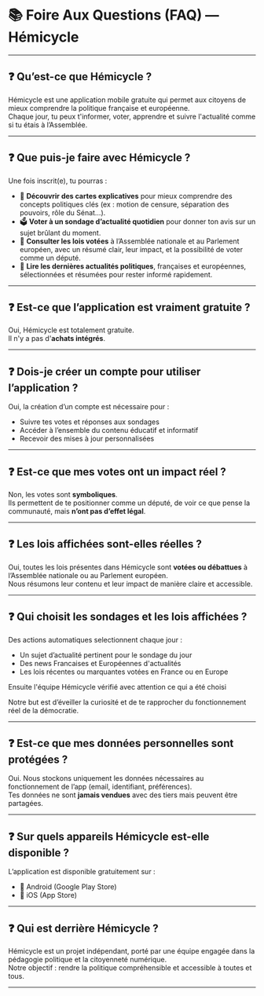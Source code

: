 # 📚 Foire Aux Questions (FAQ) — Hémicycle

---

## ❓ Qu’est-ce que Hémicycle ?

Hémicycle est une application mobile gratuite qui permet aux citoyens de mieux comprendre la politique française et européenne.  
Chaque jour, tu peux t'informer, voter, apprendre et suivre l'actualité comme si tu étais à l’Assemblée.

---

## ❓ Que puis-je faire avec Hémicycle ?

Une fois inscrit(e), tu pourras :

- 📘 **Découvrir des cartes explicatives** pour mieux comprendre des concepts politiques clés (ex : motion de censure, séparation des pouvoirs, rôle du Sénat…).
- 🗳️ **Voter à un sondage d’actualité quotidien** pour donner ton avis sur un sujet brûlant du moment.
- 🧾 **Consulter les lois votées** à l’Assemblée nationale et au Parlement européen, avec un résumé clair, leur impact, et la possibilité de voter comme un député.
- 📰 **Lire les dernières actualités politiques**, françaises et européennes, sélectionnées et résumées pour rester informé rapidement.

---

## ❓ Est-ce que l’application est vraiment gratuite ?

Oui, Hémicycle est totalement gratuite.  
Il n'y a pas d'**achats intégrés**.

---

## ❓ Dois-je créer un compte pour utiliser l’application ?

Oui, la création d’un compte est nécessaire pour :

- Suivre tes votes et réponses aux sondages
- Accéder à l’ensemble du contenu éducatif et informatif
- Recevoir des mises à jour personnalisées

---

## ❓ Est-ce que mes votes ont un impact réel ?

Non, les votes sont **symboliques**.  
Ils permettent de te positionner comme un député, de voir ce que pense la communauté, mais **n’ont pas d’effet légal**.

---

## ❓ Les lois affichées sont-elles réelles ?

Oui, toutes les lois présentes dans Hémicycle sont **votées ou débattues** à l’Assemblée nationale ou au Parlement européen.  
Nous résumons leur contenu et leur impact de manière claire et accessible.

---

## ❓ Qui choisit les sondages et les lois affichées ?

Des actions automatiques selectionnent chaque jour :
- Un sujet d’actualité pertinent pour le sondage du jour
- Des news Francaises et Européennes d'actualités
- Les lois récentes ou marquantes votées en France ou en Europe

Ensuite l'équipe Hémicycle vérifié avec attention ce qui a été choisi

Notre but est d’éveiller la curiosité et de te rapprocher du fonctionnement réel de la démocratie.

---

## ❓ Est-ce que mes données personnelles sont protégées ?

Oui. Nous stockons uniquement les données nécessaires au fonctionnement de l’app (email, identifiant, préférences).  
Tes données ne sont **jamais vendues** avec des tiers mais peuvent être partagées.

---

## ❓ Sur quels appareils Hémicycle est-elle disponible ?

L’application est disponible gratuitement sur :

- 📱 Android (Google Play Store)
- 📱 iOS (App Store)

---

## ❓ Qui est derrière Hémicycle ?

Hémicycle est un projet indépendant, porté par une équipe engagée dans la pédagogie politique et la citoyenneté numérique.  
Notre objectif : rendre la politique compréhensible et accessible à toutes et tous.

---
